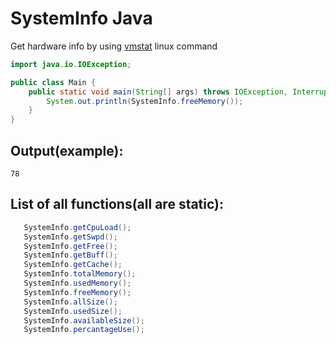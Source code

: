 # SystemInfo Java
Get hardware info by using [vmstat](https://en.wikipedia.org/wiki/Vmstat) linux command
```java
import java.io.IOException;

public class Main {
    public static void main(String[] args) throws IOException, InterruptedException{
        System.out.println(SystemInfo.freeMemory());
    }
}

```

## Output(example): 
```
78
```
## List of all functions(all are static): 
```java
   SystemInfo.getCpuLoad();
   SystemInfo.getSwpd();
   SystemInfo.getFree();
   SystemInfo.getBuff();
   SystemInfo.getCache();
   SystemInfo.totalMemory();
   SystemInfo.usedMemory();
   SystemInfo.freeMemory();
   SystemInfo.allSize();
   SystemInfo.usedSize();
   SystemInfo.availableSize();
   SystemInfo.percantageUse();
```

